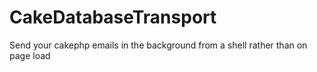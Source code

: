 CakeDatabaseTransport
=====================

Send your cakephp emails in the background from a shell rather than on page load
